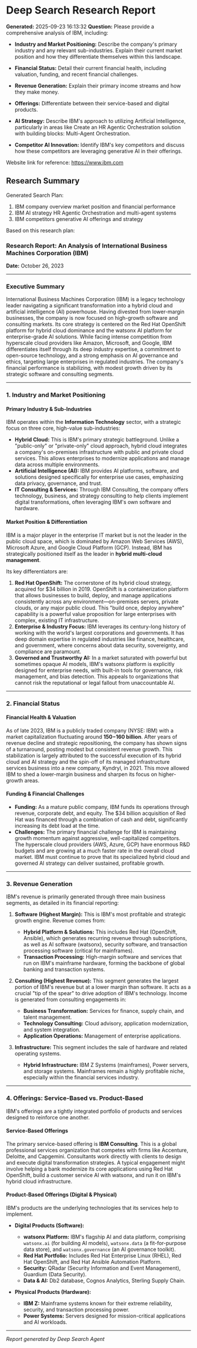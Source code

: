 # Deep Search Research Report

**Generated:** 2025-09-23 16:13:32
**Question:** Please provide a comprehensive analysis of IBM, including:

* **Industry and Market Positioning:** Describe the company's primary industry and any relevant sub-industries. Explain their current market position and how they differentiate themselves within this landscape.

* **Financial Status:** Detail their current financial health, including valuation, funding, and recent financial challenges.

* **Revenue Generation:** Explain their primary income streams and how they make money.

* **Offerings:** Differentiate between their service-based and digital products.

* **AI Strategy:** Describe IBM's approach to utilizing Artificial Intelligence, particularly in areas like Create an HR Agentic Orchestration solution with building blocks: Multi-Agent Orchestration.

* **Competitor AI Innovation:** Identify IBM's key competitors and discuss how these competitors are leveraging generative AI in their offerings.

Website link for reference: https://www.ibm.com

## Research Summary


Generated Search Plan:
1. IBM company overview market position and financial performance
2. IBM AI strategy HR Agentic Orchestration and multi-agent systems
3. IBM competitors generative AI offerings and strategy

Based on this research plan:
### **Research Report: An Analysis of International Business Machines Corporation (IBM)**

**Date:** October 26, 2023

---

### **Executive Summary**

International Business Machines Corporation (IBM) is a legacy technology leader navigating a significant transformation into a hybrid cloud and artificial intelligence (AI) powerhouse. Having divested from lower-margin businesses, the company is now focused on high-growth software and consulting markets. Its core strategy is centered on the Red Hat OpenShift platform for hybrid cloud dominance and the watsonx AI platform for enterprise-grade AI solutions. While facing intense competition from hyperscale cloud providers like Amazon, Microsoft, and Google, IBM differentiates itself through its deep industry expertise, a commitment to open-source technology, and a strong emphasis on AI governance and ethics, targeting large enterprises in regulated industries. The company's financial performance is stabilizing, with modest growth driven by its strategic software and consulting segments.

---

### **1. Industry and Market Positioning**

#### **Primary Industry & Sub-Industries**

IBM operates within the **Information Technology** sector, with a strategic focus on three core, high-value sub-industries:

*   **Hybrid Cloud:** This is IBM's primary strategic battleground. Unlike a "public-only" or "private-only" cloud approach, hybrid cloud integrates a company's on-premises infrastructure with public and private cloud services. This allows enterprises to modernize applications and manage data across multiple environments.
*   **Artificial Intelligence (AI):** IBM provides AI platforms, software, and solutions designed specifically for enterprise use cases, emphasizing data privacy, governance, and trust.
*   **IT Consulting & Services:** Through IBM Consulting, the company offers technology, business, and strategy consulting to help clients implement digital transformations, often leveraging IBM's own software and hardware.

#### **Market Position & Differentiation**

IBM is a major player in the enterprise IT market but is not the leader in the public cloud space, which is dominated by Amazon Web Services (AWS), Microsoft Azure, and Google Cloud Platform (GCP). Instead, IBM has strategically positioned itself as the leader in **hybrid multi-cloud management**.

Its key differentiators are:

1.  **Red Hat OpenShift:** The cornerstone of its hybrid cloud strategy, acquired for $34 billion in 2019. OpenShift is a containerization platform that allows businesses to build, deploy, and manage applications consistently across any environment—on-premises servers, private clouds, or any major public cloud. This "build once, deploy anywhere" capability is a powerful value proposition for large enterprises with complex, existing IT infrastructure.
2.  **Enterprise & Industry Focus:** IBM leverages its century-long history of working with the world's largest corporations and governments. It has deep domain expertise in regulated industries like finance, healthcare, and government, where concerns about data security, sovereignty, and compliance are paramount.
3.  **Governed and Trustworthy AI:** In a market saturated with powerful but sometimes opaque AI models, IBM's watsonx platform is explicitly designed for enterprise needs, with built-in tools for governance, risk management, and bias detection. This appeals to organizations that cannot risk the reputational or legal fallout from unaccountable AI.

---

### **2. Financial Status**

#### **Financial Health & Valuation**

As of late 2023, IBM is a publicly traded company (NYSE: IBM) with a market capitalization fluctuating around **$150-$160 billion**. After years of revenue decline and strategic repositioning, the company has shown signs of a turnaround, posting modest but consistent revenue growth. This stabilization is largely attributed to the successful execution of its hybrid cloud and AI strategy and the spin-off of its managed infrastructure services business into a new company, Kyndryl, in 2021. This move allowed IBM to shed a lower-margin business and sharpen its focus on higher-growth areas.

#### **Funding & Financial Challenges**

*   **Funding:** As a mature public company, IBM funds its operations through revenue, corporate debt, and equity. The $34 billion acquisition of Red Hat was financed through a combination of cash and debt, significantly increasing its debt load at the time.
*   **Challenges:** The primary financial challenge for IBM is maintaining growth momentum against aggressive, well-capitalized competitors. The hyperscale cloud providers (AWS, Azure, GCP) have enormous R&D budgets and are growing at a much faster rate in the overall cloud market. IBM must continue to prove that its specialized hybrid cloud and governed AI strategy can deliver sustained, profitable growth.

---

### **3. Revenue Generation**

IBM's revenue is primarily generated through three main business segments, as detailed in its financial reporting:

1.  **Software (Highest Margin):** This is IBM's most profitable and strategic growth engine. Revenue comes from:
    *   **Hybrid Platform & Solutions:** This includes Red Hat (OpenShift, Ansible), which generates recurring revenue through subscriptions, as well as AI software (watsonx), security software, and transaction processing software (critical for mainframes).
    *   **Transaction Processing:** High-margin software and services that run on IBM's mainframe hardware, forming the backbone of global banking and transaction systems.

2.  **Consulting (Highest Revenue):** This segment generates the largest portion of IBM's revenue but at a lower margin than software. It acts as a crucial "tip of the spear" to drive adoption of IBM's technology. Income is generated from consulting engagements in:
    *   **Business Transformation:** Services for finance, supply chain, and talent management.
    *   **Technology Consulting:** Cloud advisory, application modernization, and system integration.
    *   **Application Operations:** Management of enterprise applications.

3.  **Infrastructure:** This segment includes the sale of hardware and related operating systems.
    *   **Hybrid Infrastructure:** IBM Z Systems (mainframes), Power servers, and storage systems. Mainframes remain a highly profitable niche, especially within the financial services industry.

---

### **4. Offerings: Service-Based vs. Product-Based**

IBM's offerings are a tightly integrated portfolio of products and services designed to reinforce one another.

#### **Service-Based Offerings**

The primary service-based offering is **IBM Consulting**. This is a global professional services organization that competes with firms like Accenture, Deloitte, and Capgemini. Consultants work directly with clients to design and execute digital transformation strategies. A typical engagement might involve helping a bank modernize its core applications using Red Hat OpenShift, build a customer service AI with watsonx, and run it on IBM's hybrid cloud infrastructure.

#### **Product-Based Offerings (Digital & Physical)**

IBM's products are the underlying technologies that its services help to implement.

*   **Digital Products (Software):**
    *   **watsonx Platform:** IBM's flagship AI and data platform, comprising `watsonx.ai` (for building AI models), `watsonx.data` (a fit-for-purpose data store), and `watsonx.governance` (an AI governance toolkit).
    *   **Red Hat Portfolio:** Includes Red Hat Enterprise Linux (RHEL), Red Hat OpenShift, and Red Hat Ansible Automation Platform.
    *   **Security:** QRadar (Security Information and Event Management), Guardium (Data Security).
    *   **Data & AI:** Db2 database, Cognos Analytics, Sterling Supply Chain.

*   **Physical Products (Hardware):**
    *   **IBM Z:** Mainframe systems known for their extreme reliability, security, and transaction processing power.
    *   **Power Systems:** Servers designed for mission-critical applications and AI workloads.

---
*Report generated by Deep Search Agent*
